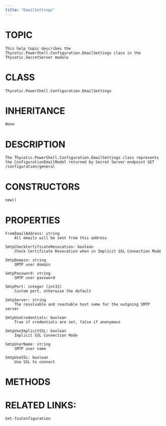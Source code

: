 ```yaml
---
title: "EmailSettings"
---
```


# TOPIC
    This help topic describes the Thycotic.PowerShell.Configuration.EmailSettings class in the Thycotic.SecretServer module

# CLASS
    Thycotic.PowerShell.Configuration.EmailSettings

# INHERITANCE
    None

# DESCRIPTION
    The Thycotic.PowerShell.Configuration.EmailSettings class represents the ConfigurationEmailModel returned by Secret Server endpoint GET /configuration/general

# CONSTRUCTORS
    new()

# PROPERTIES
    FromEmailAddress: string
        All emails will be sent from this address

    SmtpCheckCertificateRevocation: boolean
        Check Certificate Revocation when in Implicit SSL Connection Mode

    SmtpDomain: string
        SMTP user domain

    SmtpPassword: string
        SMTP user password

    SmtpPort: integer (int32)
        Custom port, otherwise the default

    SmtpServer: string
        The resolvable and reachable host name for the outgoing SMTP server

    SmtpUseCredentials: boolean
        True if credentials are set, false if anonymous

    SmtpUseImplicitSSL: boolean
        Implicit SSL Connection Mode

    SmtpUserName: string
        SMTP user name

    SmtpUseSSL: boolean
        Use SSL to connect

# METHODS

# RELATED LINKS:
    Get-TssConfiguration
